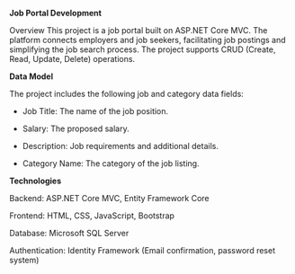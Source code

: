 **Job Portal Development**

Overview
This project is a job portal built on ASP.NET Core MVC. The platform connects employers and job seekers, facilitating job postings and simplifying the job search process. The project supports CRUD (Create, Read, Update, Delete) operations.


**Data Model**

The project includes the following job and category data fields:

- Job Title: The name of the job position.

- Salary: The proposed salary.

- Description: Job requirements and additional details.

- Category Name: The category of the job listing.


**Technologies**

Backend: ASP.NET Core MVC, Entity Framework Core

Frontend: HTML, CSS, JavaScript, Bootstrap

Database: Microsoft SQL Server

Authentication: Identity Framework (Email confirmation, password reset system)

